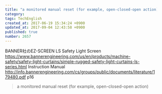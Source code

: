 ```yaml
---
title: "a monitored manual reset (for example, open-closed-open action)"
category: 
tags: TechEnglish
created_at: 2017-06-19 15:34:24 +0900
updated_at: 2017-09-04 12:43:58 +0900
published: true
number: 2657
---
```


BANNER社のEZ-SCREEN LS Safety Light Screen
https://www.bannerengineering.com/us/en/products/machine-safety/safety-light-curtains/simple-rugged-safety-light-curtains-ls-series.html
Instruction Manual
http://info.bannerengineering.com/cs/groups/public/documents/literature/179480.pdf
p16

>  a monitored manual reset (for example, open-closed-open action)


